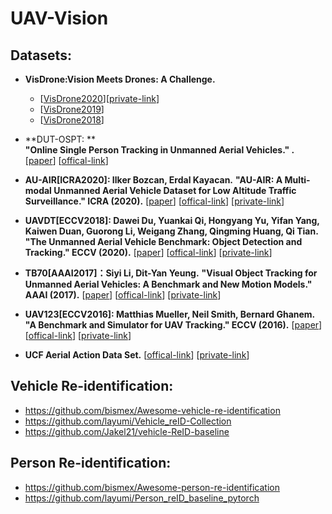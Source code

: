 # UAV-Vision




## Datasets:

* **VisDrone:Vision Meets Drones: A Challenge.**  <br /> 
  * [[VisDrone2020](http://aiskyeye.com/)][[private-link](https://pan.baidu.com/s/1qBd6umT43sdO3agBSJPozA)]
  * [[VisDrone2019]()]
  * [[VisDrone2018]()]

* **DUT-OSPT: ** <br />
  **"Online Single Person Tracking in Unmanned Aerial Vehicles." .**  <br />
  [[paper]()]
  [[offical-link](https://github.com/wangdongdut/Online-Single-Person-Tracking-in-UAV)] <br />  

* **AU-AIR[ICRA2020]: Ilker Bozcan, Erdal Kayacan.**
  **"AU-AIR: A Multi-modal Unmanned Aerial Vehicle Dataset for Low Altitude Traffic Surveillance." ICRA (2020).** 
  [[paper](http://www.lewissoft.com/pdf/ICRA2020/0905.pdf)]
  [[offical-link](https://bozcani.github.io/auairdataset)] 
  [[private-link](https://pan.baidu.com/s/1Ow4y6ivMSptIcysJAkHYMA)]  <br />   

* **UAVDT[ECCV2018]: Dawei Du, Yuankai Qi, Hongyang Yu, Yifan Yang, Kaiwen Duan, Guorong Li, Weigang Zhang, Qingming Huang, Qi Tian.** 
  **"The Unmanned Aerial Vehicle Benchmark: Object Detection and Tracking." ECCV (2020).** 
  [[paper](https://openaccess.thecvf.com/content_ECCV_2018/papers/Dawei_Du_The_Unmanned_Aerial_ECCV_2018_paper.pdf)]
  [[offical-link](https://sites.google.com/site/daviddo0323/projects/uavdt)] 
  [[private-link](https://pan.baidu.com/s/1Oo79DLvbz8Ls9nID_Qd4XA)]  <br />  
  
 * **TB70[AAAI2017]：Siyi Li, Dit-Yan Yeung.**
   **"Visual Object Tracking for Unmanned Aerial Vehicles: A Benchmark and New Motion Models." AAAI (2017).** 
  [[paper](https://www.aaai.org/ocs/index.php/AAAI/AAAI17/paper/viewFile/14338/14292)]
  [[offical-link](https://github.com/flyers/drone-tracking)] 
  [[private-link](https://pan.baidu.com/s/17c8ecQfNsAPrivQrF0p9_A)]  <br />  
 
 * **UAV123[ECCV2016]: Matthias Mueller, Neil Smith, Bernard Ghanem.**
  **"A Benchmark and Simulator for UAV Tracking." ECCV (2016).** 
  [[paper](https://link.springer.com/chapter/10.1007%2F978-3-319-46448-0_27)]
  [[offical-link](https://cemse.kaust.edu.sa/ivul/uav123)] 
  [[private-link](https://pan.baidu.com/s/1JcDOgLEBi57FNZNeohA97g)]  <br />   
  
 * **UCF Aerial Action Data Set.**  [[offical-link](https://www.crcv.ucf.edu/data/UCF_Aerial_Action.php)] 
  [[private-link](https://pan.baidu.com/s/14uxxwJEU4C3ofyQltWH9zw)]  <br />   

## Vehicle Re-identification: 

* https://github.com/bismex/Awesome-vehicle-re-identification <br /> 
* https://github.com/layumi/Vehicle_reID-Collection <br /> 
* https://github.com/Jakel21/vehicle-ReID-baseline <br />  


## Person Re-identification: 

* https://github.com/bismex/Awesome-person-re-identification <br /> 
* https://github.com/layumi/Person_reID_baseline_pytorch <br /> 
